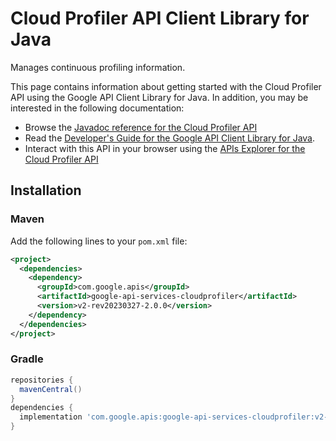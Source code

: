 # Cloud Profiler API Client Library for Java

Manages continuous profiling information.

This page contains information about getting started with the Cloud Profiler API
using the Google API Client Library for Java. In addition, you may be interested
in the following documentation:

* Browse the [Javadoc reference for the Cloud Profiler API][javadoc]
* Read the [Developer's Guide for the Google API Client Library for Java][google-api-client].
* Interact with this API in your browser using the [APIs Explorer for the Cloud Profiler API][api-explorer]

## Installation

### Maven

Add the following lines to your `pom.xml` file:

```xml
<project>
  <dependencies>
    <dependency>
      <groupId>com.google.apis</groupId>
      <artifactId>google-api-services-cloudprofiler</artifactId>
      <version>v2-rev20230327-2.0.0</version>
    </dependency>
  </dependencies>
</project>
```

### Gradle

```gradle
repositories {
  mavenCentral()
}
dependencies {
  implementation 'com.google.apis:google-api-services-cloudprofiler:v2-rev20230327-2.0.0'
}
```

[javadoc]: https://googleapis.dev/java/google-api-services-cloudprofiler/latest/index.html
[google-api-client]: https://github.com/googleapis/google-api-java-client/
[api-explorer]: https://developers.google.com/apis-explorer/#p/cloudprofiler/v1/
